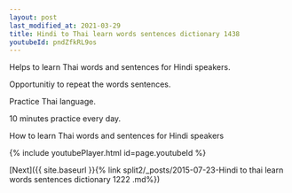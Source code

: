 ```yaml
---
layout: post
last_modified_at: 2021-03-29
title: Hindi to Thai learn words sentences dictionary 1438 
youtubeId: pndZfkRL9os
---
```

 
 
Helps to learn Thai words and sentences for Hindi speakers.

Opportunitiy to repeat the words sentences. 

Practice Thai language. 
 
10 minutes practice every day. 
 
How to learn Thai words and sentences for Hindi speakers 
 
{% include youtubePlayer.html id=page.youtubeId %}
 
 
[Next]({{ site.baseurl }}{% link  split2/_posts/2015-07-23-Hindi to thai learn words sentences dictionary 1222 .md%})
 
